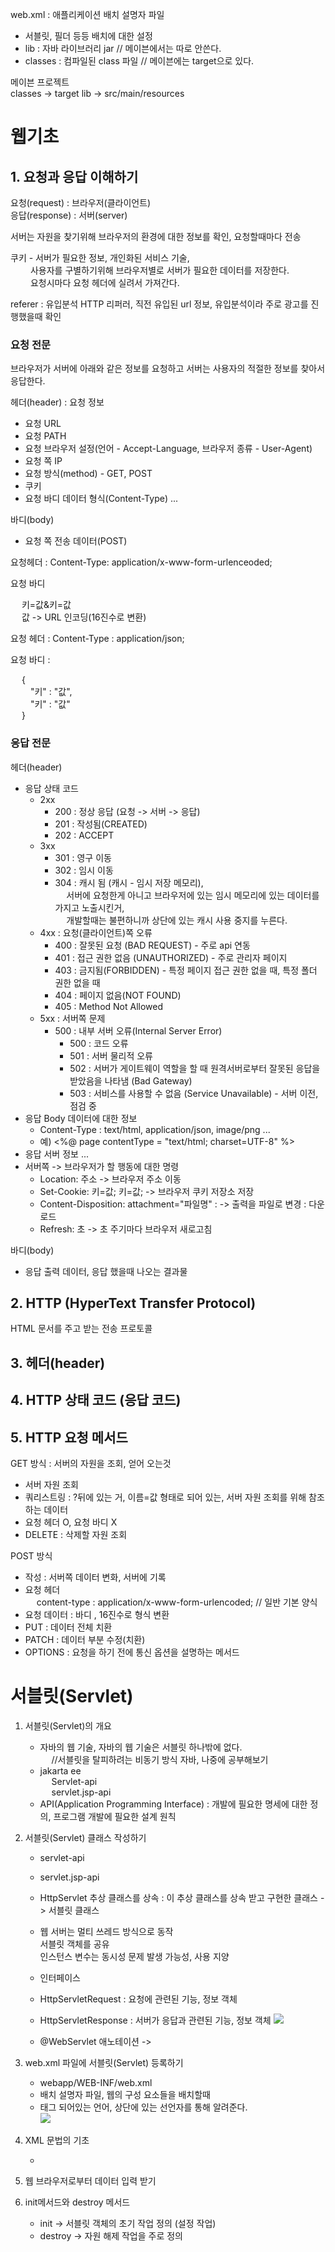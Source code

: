 web.xml : 애플리케이션 배치 설명자 파일
- 서블릿, 필더 등등 배치에 대한 설정
- lib : 자바 라이브러리 jar // 메이븐에서는 따로 안쓴다.
- classes : 컴파일된 class 파일 // 메이븐에는 target으로 있다.

메이븐 프로젝트<br>
classes -> target
lib -> src/main/resources

# 웹기초
## 1. 요청과 응답 이해하기
요청(request) : 브라우저(클라이언트)<br>
응답(response) : 서버(server)

서버는 자원을 찾기위해 브라우저의 환경에 대한 정보를 확인, 요청할때마다 전송

쿠키 - 서버가 필요한 정보, 개인화된 서비스 기술, <br>
&emsp;&emsp; 사용자를 구별하기위해 브라우저별로 서버가 필요한 데이터를 저장한다.<br>
&emsp;&emsp; 요청시마다 요청 헤더에 실려서 가져간다.

referer : 유입분석 HTTP 리퍼러, 직전 유입된 url 정보, 유입분석이라 주로 광고를 진행했을때 확인

### 요청 전문 
브라우저가 서버에 아래와 같은 정보를 요청하고 서버는 사용자의 적절한 정보를 찾아서 응답한다.

헤더(header) : 요청 정보
- 요청 URL
- 요청 PATH
- 요청 브라우저 설정(언어 - Accept-Language, 브라우저 종류 - User-Agent)
- 요청  쪽 IP
- 요청 방식(method) - GET, POST
- 쿠키
- 요청 바디  데이터 형식(Content-Type)
...

바디(body)
- 요청 쪽 전송 데이터(POST)

요청헤더 : Content-Type: application/x-www-form-urlenceoded;

요청 바디

&emsp; 키=값&키=값 <br>
&emsp; 값 -> URL 인코딩(16진수로 변환)

요청 헤더 : Content-Type : application/json;

요청 바디 :

&emsp; {<br>
&emsp;&emsp; "키" : "값",<br>
&emsp;&emsp; "키" : "값"<br>
&emsp; }

### 응답 전문
헤더(header)
- 응답 상태 코드
    - 2xx
        - 200 : 정상 응답 (요청 -> 서버 -> 응답)
        - 201 : 작성됨(CREATED)
        - 202 : ACCEPT
    - 3xx
        - 301 : 영구 이동
        - 302 : 임시 이동
        - 304 : 캐시 됨 (캐시 - 임시 저장 메모리),<br>
          &emsp; 서버에 요청한게 아니고 브라우저에 있는 임시 메모리에 있는 데이터를 가지고 노출시킨거,<br>
          &emsp; 개발할때는 불편하니까 상단에 있는 캐시 사용 중지를 누른다.
    - 4xx : 요청(클라이언트)쪽 오류
        - 400 : 잘못된 요청 (BAD REQUEST) - 주로 api 연동
        - 401 : 접근 권한 없음 (UNAUTHORIZED) - 주로 관리자 페이지 
        - 403 : 금지됨(FORBIDDEN) - 특정 페이지 접근 권한 없을 때, 특정 폴더 권한 없을 때
        - 404 : 페이지 없음(NOT FOUND) 
        - 405 : Method Not Allowed
    - 5xx : 서버쪽 문제
        - 500 : 내부 서버 오류(Internal Server Error)
            - 500 : 코드 오류
            - 501 : 서버 물리적 오류
            - 502 : 서버가 게이트웨이 역할을 할 때 원격서버로부터 잘못된 응답을 받았음을 나타냄 (Bad Gateway)
            - 503 : 서비스를 사용할 수 없음 (Service Unavailable) - 서버 이전, 점검 중
- 응답 Body 데이터에 대한 정보
    - Content-Type : text/html, application/json, image/png ...
    - 예) <%@ page contentType = "text/html; charset=UTF-8" %>
- 응답 서버 정보 ...
- 서버쪽 -> 브라우저가 할 행동에 대한 명령
  - Location: 주소 -> 브라우저 주소 이동
  - Set-Cookie: 키=값; 키=값; -> 브라우저 쿠키 저장소 저장
  - Content-Disposition: attachment="파일명" : -> 출력을 파일로 변경 : 다운로드
  - Refresh: 초 -> 초 주기마다 브라우저 새로고침
  
바디(body)
- 응답 출력 데이터, 응답 했을때 나오는 결과물

## 2. HTTP (HyperText Transfer Protocol)
   HTML 문서를 주고 받는 전송 프로토콜

## 3. 헤더(header)
## 4. HTTP 상태 코드 (응답 코드)
## 5. HTTP 요청 메서드
GET 방식 : 서버의 자원을 조회, 얻어 오는것
- 서버 자원 조회
- 쿼리스트링 : ?뒤에 있는 거, 이름=값 형태로 되어 있는, 서버 자원 조회를 위해 참조하는 데이터
- 요청 헤더 O, 요청 바디 X
- DELETE : 삭제할 자원 조회

POST 방식
- 작성 : 서버쪽 데이터 변화, 서버에 기록
- 요청 헤더<br>
&emsp; content-type : application/x-www-form-urlencoded; // 일반 기본 양식
- 요청 데이터 : 바디 , 16진수로 형식 변환
- PUT : 데이터 전체 치환
- PATCH : 데이터 부분 수정(치환)
- OPTIONS : 요청을 하기 전에 통신 옵션을 설명하는 메서드


# 서블릿(Servlet)
1. 서블릿(Servlet)의 개요
   - 자바의 웹 기술, 자바의 웹 기술은 서블릿 하나밖에 없다.<br>
   &emsp; //서블릿을 탈피하려는 비동기 방식 자바, 나중에 공부해보기
   - jakarta ee<br>
     &emsp; Servlet-api<br>
     &emsp; servlet.jsp-api
   - API(Application Programming Interface) : 개발에 필요한 명세에 대한 정의, 프로그램 개발에 필요한 설계 원칙

2. 서블릿(Servlet) 클래스 작성하기
   - servlet-api
   - servlet.jsp-api
   - HttpServlet 추상 클래스를 상속
         : 이 추상 클래스를 상속 받고 구현한 클래스 -> 서블릿 클래스
   
   - 웹 서버는 멀티 쓰레드 방식으로 동작<br>
     서블릿 객체를 공유<br>
     인스턴스 변수는 동시성 문제 발생 가능성, 사용 지양
   - 인터페이스
   - HttpServletRequest : 요청에 관련된 기능, 정보 객체
   - HttpServletResponse : 서버가 응답과 관련된 기능, 정보 객체
     <img src="../img/httpServlet.png"/>
   - @WebServlet 애노테이션 ->

3. web.xml 파일에 서블릿(Servlet) 등록하기
    - webapp/WEB-INF/web.xml
    - 배치 설명자 파일, 웹의 구성 요소들을 배치할때
   - 태그 되어있는 언어, 상단에 있는 선언자를 통해 알려준다.<br>
     <img src="../img/web-app.png"/>
4. XML 문법의 기초
   - <? xml version="1.0" encoding="UTF-8" ?>
5. 웹 브라우저로부터 데이터 입력 받기
6. init메서드와  destroy 메서드
    - init -> 서블릿 객체의 초기 작업 정의 (설정 작업)
    - destroy -> 자원 해제 작업을 주로 정의